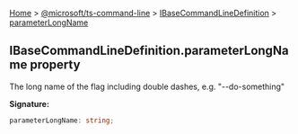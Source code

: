 [Home](./index) &gt; [@microsoft/ts-command-line](./ts-command-line.md) &gt; [IBaseCommandLineDefinition](./ts-command-line.ibasecommandlinedefinition.md) &gt; [parameterLongName](./ts-command-line.ibasecommandlinedefinition.parameterlongname.md)

## IBaseCommandLineDefinition.parameterLongName property

The long name of the flag including double dashes, e.g. "--do-something"

<b>Signature:</b>

```typescript
parameterLongName: string;
```
